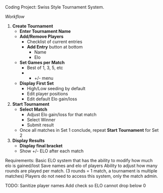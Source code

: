 Coding Project:
Swiss Style Tournament System.

*Workflow*
1. **Create Tournament**  
   - **Enter Tournament Name**  
   - **Add/Remove Players**  
     - Checklist of current entries  
     - **Add Entry** button at bottom  
       - Name  
       - Elo  
   - **Set Games per Match**  
     - Best of 1, 3, 5, etc
     - - +/- menu  
   - **Display First Set**  
     - High/Low seeding by default  
     - Edit player positions 
     - Edit default Elo gain/loss  
2. **Start Tournament**  
   - **Select Match**  
     - Adjust Elo gain/loss for that match  
     - Select Winner  
     - Submit result  
   - Once all matches in Set 1 conclude, repeat **Start Tournament** for Set 2  
3. **Display Results**
   - **Display final bracket**
    - Show +/- ELO after each match

Requirements:
Basic ELO system that has the ability to modify how much elo is gained/lost
Save names and elo of players
Ability to adjust how many rounds are played per match. (3 rounds = 1 match, a tournament is multiple matches)
Players do not need to access this system, only the match admin.

TODO: 
Sanitize player names
Add check so ELO cannot drop below 0